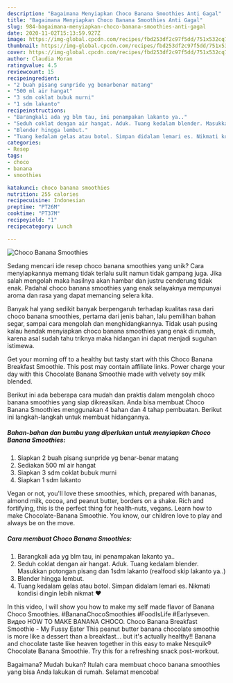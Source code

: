 ```yaml
---
description: "Bagaimana Menyiapkan Choco Banana Smoothies Anti Gagal"
title: "Bagaimana Menyiapkan Choco Banana Smoothies Anti Gagal"
slug: 984-bagaimana-menyiapkan-choco-banana-smoothies-anti-gagal
date: 2020-11-02T15:13:59.927Z
image: https://img-global.cpcdn.com/recipes/fbd253df2c97f5dd/751x532cq70/choco-banana-smoothies-foto-resep-utama.jpg
thumbnail: https://img-global.cpcdn.com/recipes/fbd253df2c97f5dd/751x532cq70/choco-banana-smoothies-foto-resep-utama.jpg
cover: https://img-global.cpcdn.com/recipes/fbd253df2c97f5dd/751x532cq70/choco-banana-smoothies-foto-resep-utama.jpg
author: Claudia Moran
ratingvalue: 4.5
reviewcount: 15
recipeingredient:
- "2 buah pisang sunpride yg benarbenar matang"
- "500 ml air hangat"
- "3 sdm coklat bubuk murni"
- "1 sdm lakanto"
recipeinstructions:
- "Barangkali ada yg blm tau, ini penampakan lakanto ya.."
- "Seduh coklat dengan air hangat. Aduk. Tuang kedalam blender. Masukkan potongan pisang dan 1sdm lakanto (realfood skip lakanto ya..)"
- "Blender hingga lembut."
- "Tuang kedalam gelas atau botol. Simpan didalam lemari es. Nikmati kondisi dingin lebih nikmat ❤"
categories:
- Resep
tags:
- choco
- banana
- smoothies

katakunci: choco banana smoothies 
nutrition: 255 calories
recipecuisine: Indonesian
preptime: "PT26M"
cooktime: "PT37M"
recipeyield: "1"
recipecategory: Lunch

---
```



![Choco Banana Smoothies](https://img-global.cpcdn.com/recipes/fbd253df2c97f5dd/751x532cq70/choco-banana-smoothies-foto-resep-utama.jpg)

Sedang mencari ide resep choco banana smoothies yang unik? Cara menyiapkannya memang tidak terlalu sulit namun tidak gampang juga. Jika salah mengolah maka hasilnya akan hambar dan justru cenderung tidak enak. Padahal choco banana smoothies yang enak selayaknya mempunyai aroma dan rasa yang dapat memancing selera kita.

Banyak hal yang sedikit banyak berpengaruh terhadap kualitas rasa dari choco banana smoothies, pertama dari jenis bahan, lalu pemilihan bahan segar, sampai cara mengolah dan menghidangkannya. Tidak usah pusing kalau hendak menyiapkan choco banana smoothies yang enak di rumah, karena asal sudah tahu triknya maka hidangan ini dapat menjadi suguhan istimewa.

Get your morning off to a healthy but tasty start with this Choco Banana Breakfast Smoothie. This post may contain affiliate links. Power charge your day with this Chocolate Banana Smoothie made with velvety soy milk blended.


Berikut ini ada beberapa cara mudah dan praktis dalam mengolah choco banana smoothies yang siap dikreasikan. Anda bisa membuat Choco Banana Smoothies menggunakan 4 bahan dan 4 tahap pembuatan. Berikut ini langkah-langkah untuk membuat hidangannya.

<!--inarticleads1-->

##### Bahan-bahan dan bumbu yang diperlukan untuk menyiapkan Choco Banana Smoothies:

1. Siapkan 2 buah pisang sunpride yg benar-benar matang
1. Sediakan 500 ml air hangat
1. Siapkan 3 sdm coklat bubuk murni
1. Siapkan 1 sdm lakanto


Vegan or not, you&#39;ll love these smoothies, which, prepared with bananas, almond milk, cocoa, and peanut butter, borders on a shake. Rich and fortifying, this is the perfect thing for health-nuts, vegans. Learn how to make Chocolate-Banana Smoothie. You know, our children love to play and always be on the move. 

<!--inarticleads2-->

##### Cara membuat Choco Banana Smoothies:

1. Barangkali ada yg blm tau, ini penampakan lakanto ya..
1. Seduh coklat dengan air hangat. Aduk. Tuang kedalam blender. Masukkan potongan pisang dan 1sdm lakanto (realfood skip lakanto ya..)
1. Blender hingga lembut.
1. Tuang kedalam gelas atau botol. Simpan didalam lemari es. Nikmati kondisi dingin lebih nikmat ❤


In this video, I will show you how to make my self made flavor of Banana Choco Smoothies. #BananaChocoSmoothies #FoodIsLife #Earlyseven. Видео HOW TO MAKE BANANA CHOCO. Choco Banana Breakfast Smoothie - My Fussy Eater This peanut butter banana chocolate smoothie is more like a dessert than a breakfast… but it&#39;s actually healthy!! Banana and chocolate taste like heaven together in this easy to make Nesquik® Chocolate Banana Smoothie. Try this for a refreshing snack post-workout. 

Bagaimana? Mudah bukan? Itulah cara membuat choco banana smoothies yang bisa Anda lakukan di rumah. Selamat mencoba!
